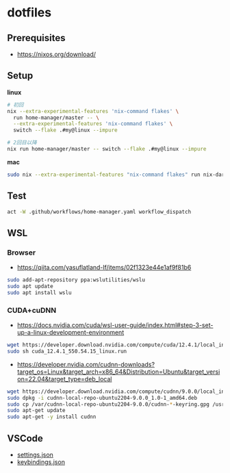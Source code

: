 # dotfiles

## Prerequisites

- https://nixos.org/download/

## Setup

**linux**

```sh
# 初回
nix --extra-experimental-features 'nix-command flakes' \
  run home-manager/master -- \
  --extra-experimental-features 'nix-command flakes' \
  switch --flake .#my@linux --impure

# 2回目以降
nix run home-manager/master -- switch --flake .#my@linux --impure
```

**mac**

```sh
sudo nix --extra-experimental-features "nix-command flakes" run nix-darwin -- switch --flake .#mac --impure
```

## Test

```sh
act -W .github/workflows/home-manager.yaml workflow_dispatch
```

## WSL

### Browser

- https://qiita.com/yasuflatland-lf/items/02f1323e44e1af9f81b6

```sh
sudo add-apt-repository ppa:wslutilities/wslu
sudo apt update
sudo apt install wslu
```

### CUDA+cuDNN

- https://docs.nvidia.com/cuda/wsl-user-guide/index.html#step-3-set-up-a-linux-development-environment

```sh
wget https://developer.download.nvidia.com/compute/cuda/12.4.1/local_installers/cuda_12.4.1_550.54.15_linux.run
sudo sh cuda_12.4.1_550.54.15_linux.run
```

- https://developer.nvidia.com/cudnn-downloads?target_os=Linux&target_arch=x86_64&Distribution=Ubuntu&target_version=22.04&target_type=deb_local

```sh
wget https://developer.download.nvidia.com/compute/cudnn/9.0.0/local_installers/cudnn-local-repo-ubuntu2204-9.0.0_1.0-1_amd64.deb
sudo dpkg -i cudnn-local-repo-ubuntu2204-9.0.0_1.0-1_amd64.deb
sudo cp /var/cudnn-local-repo-ubuntu2204-9.0.0/cudnn-*-keyring.gpg /usr/share/keyrings/
sudo apt-get update
sudo apt-get -y install cudnn
```

## VSCode

- [settings.json](https://gist.github.com/RyushiAok/04a683e8d6817bdd2005e867bbd49039)
- [keybindings.json](https://gist.github.com/RyushiAok/744fa2368e22e974390dd59ff9494acf)
